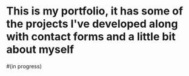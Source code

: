 # This is my portfolio, it has some of the projects I've developed along with contact forms and a little bit about myself

#(in progress)
